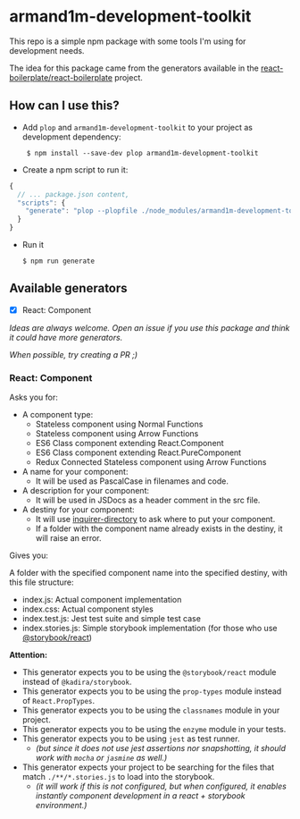 # armand1m-development-toolkit

This repo is a simple npm package with some tools I'm using for development needs.

The idea for this package came from the generators available in the [react-boilerplate/react-boilerplate](https://github.com/react-boilerplate/react-boilerplate) project.

## How can I use this?

 - Add `plop` and `armand1m-development-toolkit` to your project as development dependency:

    ` $ npm install --save-dev plop armand1m-development-toolkit`

 - Create a npm script to run it:

```js
{
  // ... package.json content,
  "scripts": {
    "generate": "plop --plopfile ./node_modules/armand1m-development-toolkit/index.js"
  }
}
```

 - Run it

    `$ npm run generate`

## Available generators

 - [x] React: Component

 _Ideas are always welcome. Open an issue if you use this package and think it could have more generators._

 _When possible, try creating a PR ;)_
### React: Component

Asks you for:
  - A component type:
    - Stateless component using Normal Functions
    - Stateless component using Arrow Functions
    - ES6 Class component extending React.Component
    - ES6 Class component extending React.PureComponent
    - Redux Connected Stateless component using Arrow Functions
  - A name for your component:
    - It will be used as PascalCase in filenames and code.
  - A description for your component:
    - It will be used in JSDocs as a header comment in the src file.
  - A destiny for your component:
    - It will use [inquirer-directory](https://github.com/nicksrandall/inquirer-directory) to ask where to put your component.
    - If a folder with the component name already exists in the destiny, it will raise an error.

Gives you:

A folder with the specified component name into the specified destiny, with this file structure:

 - index.js: Actual component implementation
 - index.css: Actual component styles
 - index.test.js: Jest test suite and simple test case
 - index.stories.js: Simple storybook implementation (for those who use [@storybook/react](https://github.com/storybooks/storybook))

**Attention:**

 - This generator expects you to be using the `@storybook/react` module instead of `@kadira/storybook`.
 - This generator expects you to be using the `prop-types` module instead of `React.PropTypes`.
 - This generator expects you to be using the `classnames` module in your project.
 - This generator expects you to be using the `enzyme` module in your tests.
 - This generator expects you to be using `jest` as test runner.
    - _(but since it does not use jest assertions nor snapshotting, it should work with `mocha` or `jasmine` as well.)_
 - This generator expects your project to be searching for the files that match `./**/*.stories.js` to load into the storybook.
    - _(it will work if this is not configured, but when configured, it enables instantly component development in a react + storybook environment.)_
